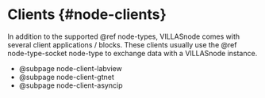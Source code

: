 # Clients {#node-clients}

In addition to the supported @ref node-types, VILLASnode comes with several client applications / blocks.
These clients usually use the @ref node-type-socket node-type to exchange data with a VILLASnode instance.

- @subpage node-client-labview
- @subpage node-client-gtnet
- @subpage node-client-asyncip